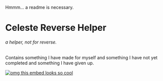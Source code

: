 Hmmm... a readme is necessary.

# Celeste Reverse Helper
###### a helper, not for reverse.
Contains something I have made for myself and something I have not yet completed and something I have given up.

[![omg this embed looks so cool](https://gamebanana.com/mods/embeddables/460304?type=large)](https://gamebanana.com/mods/460304)
